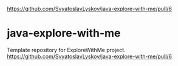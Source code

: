 https://github.com/SvyatoslavLyskov/java-explore-with-me/pull/6
# java-explore-with-me
Template repository for ExploreWithMe project.
https://github.com/SvyatoslavLyskov/java-explore-with-me/pull/6
